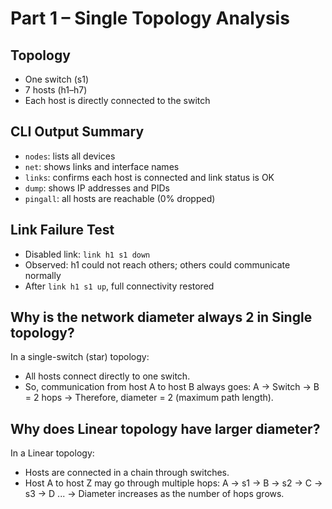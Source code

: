 # Part 1 – Single Topology Analysis

## Topology
- One switch (s1)
- 7 hosts (h1–h7)
- Each host is directly connected to the switch

## CLI Output Summary
- `nodes`: lists all devices
- `net`: shows links and interface names
- `links`: confirms each host is connected and link status is OK
- `dump`: shows IP addresses and PIDs
- `pingall`: all hosts are reachable (0% dropped)

## Link Failure Test
- Disabled link: `link h1 s1 down`
- Observed: h1 could not reach others; others could communicate normally
- After `link h1 s1 up`, full connectivity restored

## Why is the network diameter always 2 in Single topology?

In a single-switch (star) topology:
- All hosts connect directly to one switch.
- So, communication from host A to host B always goes:
  A → Switch → B = 2 hops
→ Therefore, diameter = 2 (maximum path length).

## Why does Linear topology have larger diameter?

In a Linear topology:
- Hosts are connected in a chain through switches.
- Host A to host Z may go through multiple hops:
  A → s1 → B → s2 → C → s3 → D ...
→ Diameter increases as the number of hops grows.

